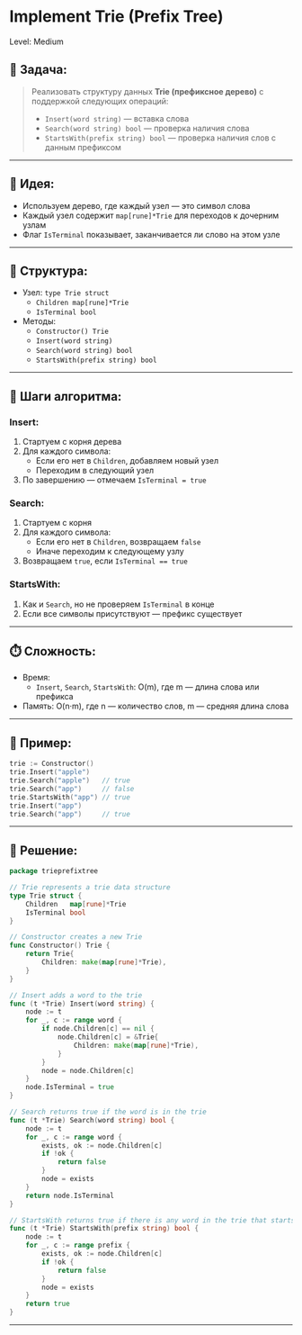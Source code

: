 # Implement Trie (Prefix Tree)

Level: Medium

## 🧠 Задача:
> Реализовать структуру данных **Trie (префиксное дерево)** с поддержкой следующих операций:
> - `Insert(word string)` — вставка слова
> - `Search(word string) bool` — проверка наличия слова
> - `StartsWith(prefix string) bool` — проверка наличия слов с данным префиксом

---

## 📌 Идея:
- Используем дерево, где каждый узел — это символ слова
- Каждый узел содержит `map[rune]*Trie` для переходов к дочерним узлам
- Флаг `IsTerminal` показывает, заканчивается ли слово на этом узле

---

## 📏 Структура:
- Узел: `type Trie struct`
  - `Children map[rune]*Trie`
  - `IsTerminal bool`
- Методы:
  - `Constructor() Trie`
  - `Insert(word string)`
  - `Search(word string) bool`
  - `StartsWith(prefix string) bool`

---

## 🔁 Шаги алгоритма:

### Insert:
1. Стартуем с корня дерева
2. Для каждого символа:
   - Если его нет в `Children`, добавляем новый узел
   - Переходим в следующий узел
3. По завершению — отмечаем `IsTerminal = true`

### Search:
1. Стартуем с корня
2. Для каждого символа:
   - Если его нет в `Children`, возвращаем `false`
   - Иначе переходим к следующему узлу
3. Возвращаем `true`, если `IsTerminal == true`

### StartsWith:
1. Как и `Search`, но не проверяем `IsTerminal` в конце
2. Если все символы присутствуют — префикс существует

---

## ⏱️ Сложность:
- Время:
  - `Insert`, `Search`, `StartsWith`: O(m), где m — длина слова или префикса
- Память: O(n·m), где n — количество слов, m — средняя длина слова

---

## 📄 Пример:

```go
trie := Constructor()
trie.Insert("apple")
trie.Search("apple")   // true
trie.Search("app")     // false
trie.StartsWith("app") // true
trie.Insert("app")
trie.Search("app")     // true
```

---

## 📝 Решение:

```go
package trieprefixtree

// Trie represents a trie data structure
type Trie struct {
	Children   map[rune]*Trie
	IsTerminal bool
}

// Constructor creates a new Trie
func Constructor() Trie {
	return Trie{
		Children: make(map[rune]*Trie),
	}
}

// Insert adds a word to the trie
func (t *Trie) Insert(word string) {
	node := t
	for _, c := range word {
		if node.Children[c] == nil {
			node.Children[c] = &Trie{
				Children: make(map[rune]*Trie),
			}
		}
		node = node.Children[c]
	}
	node.IsTerminal = true
}

// Search returns true if the word is in the trie
func (t *Trie) Search(word string) bool {
	node := t
	for _, c := range word {
		exists, ok := node.Children[c]
		if !ok {
			return false
		}
		node = exists
	}
	return node.IsTerminal
}

// StartsWith returns true if there is any word in the trie that starts with the given prefix
func (t *Trie) StartsWith(prefix string) bool {
	node := t
	for _, c := range prefix {
		exists, ok := node.Children[c]
		if !ok {
			return false
		}
		node = exists
	}
	return true
}
```

---